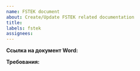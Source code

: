 ```yaml
---
name: FSTEK document
about: Create/Update FSTEK related documentation
title:
labels: fstek
assignees:
---
```

**Ссылка на документ Word:**

**Требования:**

